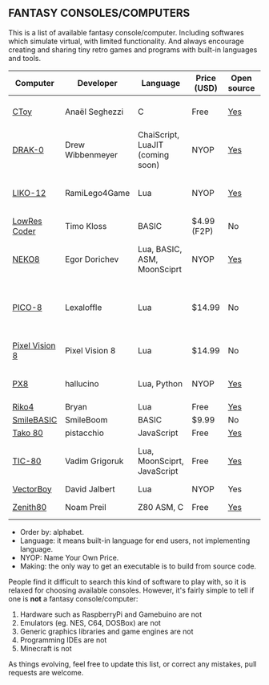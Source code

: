 ## FANTASY CONSOLES/COMPUTERS

This is a list of available fantasy console/computer. Including softwares which simulate virtual, with limited functionality. And always encourage creating and sharing tiny retro games and programs with built-in languages and tools.

Computer | Developer | Language | Price (USD) | Open source | Platform | Screen size
---- | ---- | ---- | ---- | ---- | ---- | ----
[CToy](https://github.com/anael-seghezzi/CToy) | Anaël Seghezzi | C | Free | [Yes](https://github.com/anael-seghezzi/CToy) | Windows, macOS, Linux | 128×128
[DRAK-0](https://github.com/drako0812/DRAK-0) | Drew Wibbenmeyer | ChaiScript, LuaJIT (coming soon) | NYOP | [Yes](https://github.com/drako0812/DRAK-0) | Windows | 320x240
[LIKO-12](https://ramilego4game.itch.io/liko12) | RamiLego4Game | Lua | NYOP | [Yes](https://github.com/RamiLego4Game/LIKO-12) | Windows, macOS, Linux, Android | 192x128
[LowRes Coder](http://lowres.inutilis.com) | Timo Kloss | BASIC | $4.99 (F2P) | No | iOS | up to 128×128
[NEKO8](https://egordorichev.itch.io/neko8) | Egor Dorichev | Lua, BASIC, ASM, MoonSciprt | NYOP | [Yes](https://github.com/egordorichev/neko8) | Windows, macOS, Linux, Android | 192x128
[PICO-8](https://www.lexaloffle.com/pico-8.php) | Lexaloffle | Lua | $14.99 | No | Windows, macOS, Linux, Raspbery Pi | 128x128
[Pixel Vision 8](https://pixelvision8.itch.io/game-creator) | Pixel Vision 8 | Lua | $14.99 | No | Windows, macOS, Linux | 256x240
[PX8](https://hallucino.itch.io/px8) | hallucino | Lua, Python | NYOP | [Yes](https://github.com/Gigoteur/PX8) | Windows, macOS, Linux | configurable
[Riko4](https://github.com/incinirate/riko4) | Bryan | Lua | Free | [Yes](https://github.com/incinirate/riko4) | Windows | 1056x594?
[SmileBASIC](http://smilebasic.com) | SmileBoom | BASIC | $9.99 | No | 3DS | 400x240/320x240
[Tako 80](http://tako80.net) | pistacchio | JavaScript | Free | [Yes](https://github.com/pistacchio/tako80) | Browser | 160x144
[TIC-80](https://tic.computer) | Vadim Grigoruk | Lua, MoonSciprt, JavaScript | Free | [Yes](https://github.com/nesbox/TIC-80) | Windows, macOS, Linux, Android | 240x136
[VectorBoy](https://melloland.itch.io/vectorboy) | David Jalbert | Lua | NYOP | Yes | Windows | vector
[Zenith80](https://zenith80.github.io) | Noam Preil | Z80 ASM, C | Free | [Yes](https://bitbucket.org/pixelherodev/zenith80) | Windows, Linux | ?

* Order by: alphabet.
* Language: it means built-in language for end users, not implementing language.
* NYOP: Name Your Own Price.
* Making: the only way to get an executable is to build from source code.

People find it difficult to search this kind of software to play with, so it is relaxed for choosing available consoles. However, it's fairly simple to tell if one is **not** a fantasy console/computer:

1. Hardware such as RaspberryPi and Gamebuino are not
2. Emulators (eg. NES, C64, DOSBox) are not
3. Generic graphics libraries and game engines are not
4. Programming IDEs are not
5. Minecraft is not

As things evolving, feel free to update this list, or correct any mistakes, pull requests are welcome.
